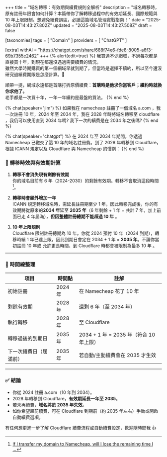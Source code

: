 +++
title = "域名轉移：有效期與續費規則全解析"
description = "域名轉移時，原有註冊年限會如何計算？本篇帶你了解轉移過程中的有效期延長、國際規範與 10 年上限限制。想避免續費誤區，必讀這篇域名管理實戰指南！"
date = "2025-08-03T14:43:27.802Z"
updated = "2025-08-03T14:43:27.508Z"
draft = false

[taxonomies]
tags = [ "Domain" ]
providers = [ "ChatGPT" ]

[extra]
withAI = "<https://chatgpt.com/share/688f74e6-fde8-8005-a6f3-69b7355c2462>"
+++
{% alert(edit=true) %}
我買過不少網域，不過每次都是直接買十年，到現在都還沒遇過需要續費的情況。  
雖然大學時期購買的第一個網域早就到期了，但當時是選擇不續約，所以至今還沒研究過續費期限是怎麼計算。🤔

順帶一提，網域永遠都是首購打折原價續費：**首購時是他求你當客戶；續約時就換你求他了。**  
老手都是一次買十年，一年一年續約是最盤的買法。
{% end %}

{% chat(speaker="jim") %}
如果我在 namecheap 註冊了一個域名 a.com ，我一次註冊 10 年，2024 年至 2034 年，我在 2028 年時將域名轉移至 cloudflare ，我仍可以使用直到 2034 年嗎? 我下一次的續費是在 2034 年之後嗎?
{% end %}

{% chat(speaker="chatgpt") %}
在 2024 年至 2034 年期間，你透過 Namecheap 已繳交了這 10 年的域名註冊費。到了 2028 年轉移到 Cloudflare，根據 ICANN 規定以及 Cloudflare 與 Namecheap 的慣例：
{% end %}

### 🧾 轉移時效與有效期計算

1. **轉移不會消失現有剩餘有效期**  
   你的域名目前有 6 年（2024-2030）的剩餘有效期。轉移不會取消這段時間[^1]。

2. **轉移時會額外增加一年**  
   ICANN 規定轉移域名時，需延長註冊期至少 1 年，因此轉移完成後，你的有效期將從原來的**2034 年**延至 **2035 年**（6 年剩餘 + 1 年 = 共計 7 年，加上前面已走 4 年屆滿），**但因整體註冊總期不能超過 10 年** 。

3. **10 年上限規則**  
   Cloudflare 限制註冊總期為 10 年。你從 2024 預付 10 年（2034 到期），轉移時續 1 年已達上限，因此到期日會定在 2034 + 1 年 = **2035 年**。不論你當初註冊 10 年或 允許更長時間，到 Cloudflare 時都會被限制為最多 10 年 。

---

### 📅 時間線整理

| 項目          | 時間點    | 註解                             |
| ----------- | ------ | ------------------------------ |
| 初始註冊        | 2024 年 | 在 Namecheap 花了 10 年            |
| 剩餘有效期       | 2028 年 | 還剩 6 年（至 2034 年）               |
| 執行轉移        | 2028 年 | 至 Cloudflare                   |
| 轉移過後的到期日    | 2035 年 | 2034 + 1 年 = 2035 年（符合 10 年上限） |
| 下一次續費日（屆滿前） | 2035 年 | 若自動/主動續費會在 2035 才生效            |

---

### ✅ 結論

* 你從 2024 註冊 a.com（10 年到 2034）。
* 2028 年轉移到 Cloudflare，**有效期延長一年至 2035**。
* 若未再續費，**域名將於 2035 年失效**。
* 如你希望超前續費，可在 Cloudflare 到期前（約 2035 年左右）手動或開啟自動續費選項。

有任何想更進一步了解 Cloudflare 續費流程或自動續費設定，歡迎隨時問我 👍

[^1]: [If I transfer my domain to Namecheap, will I lose the remaining time I ...](https://www.namecheap.com/support/knowledgebase/article.aspx/262/83/if-i-transfer-my-domain-to-namecheap-will-i-lose-the-remaining-time-i-have-with-my-current-registrar/)
